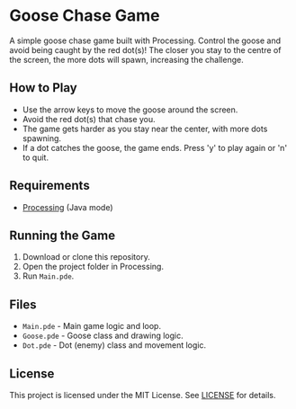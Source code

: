 # Goose Chase Game

A simple goose chase game built with Processing. Control the goose and avoid being caught by the red dot(s)! The closer you stay to the centre of the screen, the more dots will spawn, increasing the challenge.

## How to Play

- Use the arrow keys to move the goose around the screen.
- Avoid the red dot(s) that chase you.
- The game gets harder as you stay near the center, with more dots spawning.
- If a dot catches the goose, the game ends. Press 'y' to play again or 'n' to quit.

## Requirements

- [Processing](https://processing.org/) (Java mode)

## Running the Game

1. Download or clone this repository.
2. Open the project folder in Processing.
3. Run `Main.pde`.

## Files

- `Main.pde` - Main game logic and loop.
- `Goose.pde` - Goose class and drawing logic.
- `Dot.pde` - Dot (enemy) class and movement logic.

## License

This project is licensed under the MIT License. See [LICENSE](LICENSE) for details.